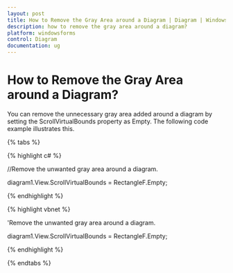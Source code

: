 ```yaml
---
layout: post
title: How to Remove the Gray Area around a Diagram | Diagram | Windows Forms | Syncfusion®
description: how to remove the gray area around a diagram?
platform: windowsforms
control: Diagram
documentation: ug
---
```


# How to Remove the Gray Area around a Diagram?

You can remove the unnecessary gray area added around a diagram by setting the ScrollVirtualBounds property as Empty. The following code example illustrates this.

{% tabs %}

{% highlight c# %}

//Remove the unwanted gray area around a diagram.

diagram1.View.ScrollVirtualBounds = RectangleF.Empty;

{% endhighlight %}

{% highlight vbnet %}

'Remove the unwanted gray area around a diagram.

diagram1.View.ScrollVirtualBounds = RectangleF.Empty;

{% endhighlight %}

{% endtabs %}

